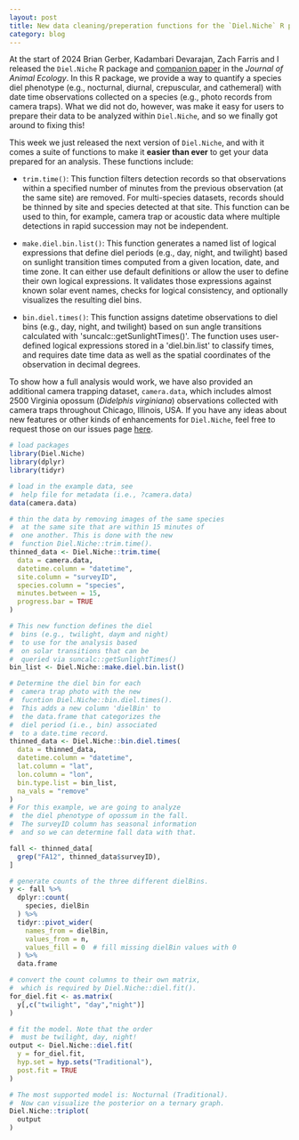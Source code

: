 ```yaml
---
layout: post
title: New data cleaning/preperation functions for the `Diel.Niche` R package
category: blog
---
```


At the start of 2024 Brian Gerber, Kadambari Devarajan, Zach Farris and I released the `Diel.Niche` R package and [companion paper](https://besjournals.onlinelibrary.wiley.com/doi/full/10.1111/1365-2656.14035) in the *Journal of Animal Ecology*. In this R package, we provide a way to quantify a species diel phenotype (e.g., nocturnal, diurnal, crepuscular, and cathemeral) with date time observations collected on a species (e.g., photo records from camera traps). What we did not do, however, was make it easy for users to prepare their data to be analyzed within `Diel.Niche`, and so we finally got around to fixing this!

This week we just released the next version of `Diel.Niche`, and with it comes a suite of functions to make it
**easier than ever** to get your data prepared for an analysis. These functions include:

- `trim.time()`: This function filters detection records so that observations within a specified number of minutes from the previous observation (at the same site) are removed. For multi-species datasets, records should be thinned by site and species detected at that site. This function can be used to thin, for example, camera trap or acoustic data where multiple detections in rapid succession may not be independent. 

- `make.diel.bin.list()`: This function generates a named list of logical expressions that define diel periods (e.g., day, night, and twilight) based on sunlight transition times computed from a given location, date, and time zone. It can either use default definitions or allow the user to define their own logical expressions. It validates those expressions against known solar event names, checks for logical consistency, and optionally visualizes the resulting diel bins.

- `bin.diel.times()`: This function assigns datetime observations to diel bins (e.g., day, night, and twilight) based on sun angle transitions calculated with 'suncalc::getSunlightTimes()'. The function uses user-defined logical expressions stored in a 'diel.bin.list' to classify times, and requires date time data as well as the
spatial coordinates of the observation in decimal degrees.

To show how a full analysis would work, we have also provided an additional camera trapping dataset, `camera.data`, which includes almost 2500 Virginia opossum (*Didelphis virginiana*) observations collected with camera traps throughout Chicago, Illinois, USA. If you have any ideas about new features or other kinds of enhancements for `Diel.Niche`, feel free to request those on our issues page [here](https://github.com/diel-project/Diel-Niche-Modeling/issues).

```r
# load packages
library(Diel.Niche)
library(dplyr)
library(tidyr)

# load in the example data, see
#  help file for metadata (i.e., ?camera.data)
data(camera.data)

# thin the data by removing images of the same species
#  at the same site that are within 15 minutes of 
#  one another. This is done with the new
#  function Diel.Niche::trim.time().
thinned_data <- Diel.Niche::trim.time(
  data = camera.data,
  datetime.column = "datetime",
  site.column = "surveyID",
  species.column = "species",
  minutes.between = 15,
  progress.bar = TRUE
)

# This new function defines the diel
#  bins (e.g., twilight, daym and night)
#  to use for the analysis based
#  on solar transitions that can be
#  queried via suncalc::getSunlightTimes()
bin_list <- Diel.Niche::make.diel.bin.list()

# Determine the diel bin for each
#  camera trap photo with the new
#  fucntion Diel.Niche::bin.diel.times().
#  This adds a new column 'dielBin' to
#  the data.frame that categorizes the
#  diel period (i.e., bin) associated
#  to a date.time record.
thinned_data <- Diel.Niche::bin.diel.times(
  data = thinned_data,
  datetime.column = "datetime",
  lat.column = "lat",
  lon.column = "lon",
  bin.type.list = bin_list,
  na_vals = "remove"
)
# For this example, we are going to analyze
#  the diel phenotype of opossum in the fall.
#  The surveyID column has seasonal information
#  and so we can determine fall data with that.

fall <- thinned_data[
  grep("FA12", thinned_data$surveyID),
]

# generate counts of the three different dielBins.
y <- fall %>%
  dplyr::count(
    species, dielBin
  ) %>%  
  tidyr::pivot_wider(
    names_from = dielBin,
    values_from = n,
    values_fill = 0  # fill missing dielBin values with 0
  ) %>% 
  data.frame

# convert the count columns to their own matrix,
#  which is required by Diel.Niche::diel.fit().
for_diel.fit <- as.matrix(
  y[,c("twilight", "day","night")]
)

# fit the model. Note that the order
#  must be twilight, day, night!
output <- Diel.Niche::diel.fit(
  y = for_diel.fit,
  hyp.set = hyp.sets("Traditional"),
  post.fit = TRUE
)

# The most supported model is: Nocturnal (Traditional).
#  Now can visualize the posterior on a ternary graph.
Diel.Niche::triplot(
  output
)

```



